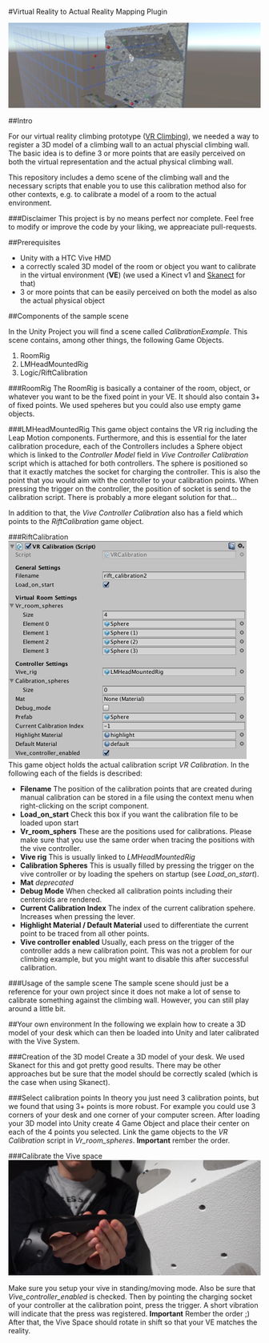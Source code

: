 #Virtual Reality to Actual Reality Mapping Plugin


![alt text](docs/algorithm.jpg "Algorithm")


##Intro

For our virtual reality climbing prototype ([VR Climbing](https://www.youtube.com/watch?v=ock-jKru81o)), we needed a way to register a 3D model of a climbing wall to an actual physcial climbing wall. The basic idea is to define 3 or more points that are easily perceived on both the virtual representation and the actual physical climbing wall. 

This repository includes a demo scene of the climbing wall and the necessary scripts that enable you to use this calibration method also for other contexts, e.g. to calibrate a model of a room to the actual environment.

###Disclaimer
This project is by no means perfect nor complete. Feel free to modify or improve the code by your liking, we appreaciate pull-requests.


##Prerequisites
* Unity with a HTC Vive HMD
* a correctly scaled 3D model of the room or object you want to calibrate in the virtual environment (**VE**) (we used a Kinect v1 and [Skanect](http://skanect.occipital.com/) for that)
* 3 or more points that can be easily perceived on both the model as also the actual physical object


##Components of the sample scene

In the Unity Project you will find a scene called *CalibrationExample*. This scene contains, among other things, the following Game Objects.

1. RoomRig
2. LMHeadMountedRig
3. Logic/RiftCalibration

###RoomRig
The RoomRig is basically a container of the room, object, or whatever you want to be the fixed point in your VE. It should also contain 3+ of fixed points. We used speheres but you could also use empty game objects. 

###LMHeadMountedRig
This game object contains the VR rig including the Leap Motion components. Furthermore, and this is essential for the later calibration procedure, each of the Controllers includes a Sphere object which is linked to the *Controller Model* field in *Vive Controller Calibration* script which is attached for both controllers. The sphere is positioned so that it exactly matches the socket for charging the controller. This is also the point that you would aim with the controller to your calibration points. When pressing the trigger on the controller, the position of socket is send to the calibration script. There is probably a more elegant solution for that...

In addition to that, the *Vive Controller Calibration* also has a field which points to the *RiftCalibration* game object.

###RiftCalibration
![alt text](docs/script.jpg "Script") 
This game object holds the actual calibration script *VR Calibration*. In the following each of the fields is described:

* **Filename** The position of the calibration points that are created during manual calibration can be stored in a file using the context menu when right-clicking on the script component. 
* **Load_on_start** Check this box if you want the calibration file to be loaded upon start
* **Vr_room_sphers** These are the positions used for calibrations. Please make sure that you use the same order when tracing the positions with the vive controller.
* **Vive rig** This is usually linked to *LMHeadMountedRig*
* **Calibration Spheres** This is usually filled by pressing the trigger on the vive controller or by loading the spehers on startup (see *Load_on_start*).
* **Mat** *deprecated*
* **Debug Mode** When checked all calibration points including their centeroids are rendered.
* **Current Calibration Index** The index of the current calibration spehere. Increases when pressing the lever.
* **Highlight Material / Default Material** used to differentiate the current point to be traced from all other points.
* **Vive controller enabled** Usually, each press on the trigger of the controller adds a new calibration point. This was not a problem for our climbing example, but you might want to disable this after successful calibration.

###Usage of the sample scene
The sample scene should just be a reference for your own project since it does not make a lot of sense to calibrate something against the climbing wall. However, you can still play around a little bit.
 
##Your own environment
In the following we explain how to create a 3D model of your desk which can then be loaded into Unity and later calibrated with the Vive System.

###Creation of the 3D model
Create a 3D model of your desk. We used Skanect for this and got pretty good results. There may be other approaches but be sure that the model should be correctly scaled (which is the case when using Skanect).

###Select calibration points
In theory you just need 3 calibration points, but we found that using 3+ points is more robust. For example you could use 3 corners of your desk and one corner of your computer screen. 
After loading your 3D model into Unity create 4 Game Object and place their center on each of the 4 points you selected. Link the game objects to the *VR Calibration* script in *Vr_room_spheres*. **Important** rember the order.

###Calibrate the Vive space
![alt text](docs/calibration.jpg "Calibrate") 

Make sure you setup your vive in standing/moving mode. Also be sure that *Vive_controller_enabled* is checked. Then by pointing the charging socket of your controller at the calibration point, press the trigger. A short vibration will indicate that the press was registered. **Important** Rember the order ;)
After that, the Vive Space should rotate in shift so that your VE matches the reality.





